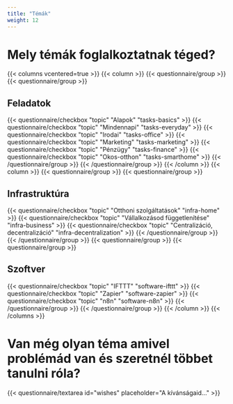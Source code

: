 ```yaml
---
title: "Témák"
weight: 12
---
```

# Mely témák foglalkoztatnak téged?
{{< columns vcentered=true >}}
    {{< column >}}
        {{< questionnaire/group >}}
            {{< questionnaire/group >}}
                <h2>Feladatok</h2>
                {{< questionnaire/checkbox "topic" "Alapok" "tasks-basics" >}}
                {{< questionnaire/checkbox "topic" "Mindennapi" "tasks-everyday" >}}
                {{< questionnaire/checkbox "topic" "Irodai" "tasks-office" >}}
                {{< questionnaire/checkbox "topic" "Marketing" "tasks-marketing" >}}
                {{< questionnaire/checkbox "topic" "Pénzügy" "tasks-finance" >}}
                {{< questionnaire/checkbox "topic" "Okos-otthon" "tasks-smarthome" >}}
            {{< /questionnaire/group >}}
        {{< /questionnaire/group >}}
    {{< /column >}}
    {{< column >}}
        {{< questionnaire/group >}}
            {{< questionnaire/group >}}
                <h2>Infrastruktúra</h2>
                {{< questionnaire/checkbox "topic" "Otthoni szolgáltatások" "infra-home" >}}
                {{< questionnaire/checkbox "topic" "Vállalkozásod függetlenítése" "infra-business" >}}
                {{< questionnaire/checkbox "topic" "Centralizáció, decentralizáció" "infra-decentralization" >}}
            {{< /questionnaire/group >}}
        {{< /questionnaire/group >}}
        {{< questionnaire/group >}}
            {{< questionnaire/group >}}
                <h2>Szoftver</h2>
                {{< questionnaire/checkbox "topic" "IFTTT" "software-ifttt" >}}
                {{< questionnaire/checkbox "topic" "Zapier" "software-zapier" >}}
                {{< questionnaire/checkbox "topic" "n8n" "software-n8n" >}}
            {{< /questionnaire/group >}}
        {{< /questionnaire/group >}}
    {{< /column >}}
{{< /columns >}}

# Van még olyan téma amivel problémád van és szeretnél többet tanulni róla?
{{< questionnaire/textarea id="wishes" placeholder="A kívánságaid..." >}}
